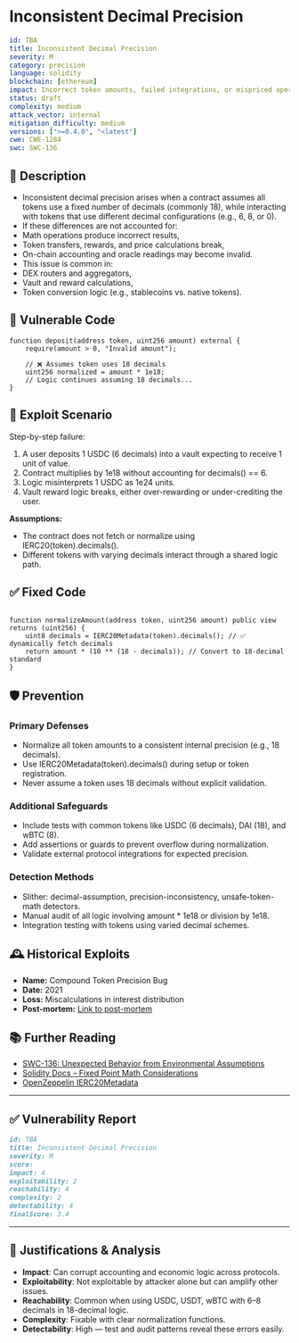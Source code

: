 # Inconsistent Decimal Precision 

```YAML
id: TBA
title: Inconsistent Decimal Precision 
severity: M
category: precision
language: solidity
blockchain: [ethereum]
impact: Incorrect token amounts, failed integrations, or mispriced operations
status: draft
complexity: medium
attack_vector: internal
mitigation_difficulty: medium
versions: [">=0.4.0", "<latest"]
cwe: CWE-1284
swc: SWC-136
```

## 📝 Description

- Inconsistent decimal precision arises when a contract assumes all tokens use a fixed number of decimals (commonly 18), while interacting with tokens that use different decimal configurations (e.g., 6, 8, or 0). 
- If these differences are not accounted for:
- Math operations produce incorrect results,
- Token transfers, rewards, and price calculations break,
- On-chain accounting and oracle readings may become invalid.
- This issue is common in:
- DEX routers and aggregators,
- Vault and reward calculations,
- Token conversion logic (e.g., stablecoins vs. native tokens).

## 🚨 Vulnerable Code

```solidity
function deposit(address token, uint256 amount) external {
    require(amount > 0, "Invalid amount");

    // ❌ Assumes token uses 18 decimals
    uint256 normalized = amount * 1e18;
    // Logic continues assuming 18 decimals...
}
```

## 🧪 Exploit Scenario

Step-by-step failure:

1. A user deposits 1 USDC (6 decimals) into a vault expecting to receive 1 unit of value.
2. Contract multiplies by 1e18 without accounting for decimals() == 6.
3. Logic misinterprets 1 USDC as 1e24 units.
4. Vault reward logic breaks, either over-rewarding or under-crediting the user.

**Assumptions:**

- The contract does not fetch or normalize using IERC20(token).decimals().
- Different tokens with varying decimals interact through a shared logic path.

## ✅ Fixed Code

```solidity

function normalizeAmount(address token, uint256 amount) public view returns (uint256) {
    uint8 decimals = IERC20Metadata(token).decimals(); // ✅ dynamically fetch decimals
    return amount * (10 ** (18 - decimals)); // Convert to 18-decimal standard
}
```

## 🛡️ Prevention

### Primary Defenses

- Normalize all token amounts to a consistent internal precision (e.g., 18 decimals).
- Use IERC20Metadata(token).decimals() during setup or token registration.
- Never assume a token uses 18 decimals without explicit validation.

### Additional Safeguards

- Include tests with common tokens like USDC (6 decimals), DAI (18), and wBTC (8).
- Add assertions or guards to prevent overflow during normalization.
- Validate external protocol integrations for expected precision.

### Detection Methods

- Slither: decimal-assumption, precision-inconsistency, unsafe-token-math detectors.
- Manual audit of all logic involving amount * 1e18 or division by 1e18.
- Integration testing with tokens using varied decimal schemes.

## 🕰️ Historical Exploits

- **Name:** Compound Token Precision Bug 
- **Date:** 2021 
- **Loss:** Miscalculations in interest distribution 
- **Post-mortem:** [Link to post-mortem](https://compound.finance/docs/security) 

## 📚 Further Reading

- [SWC-136: Unexpected Behavior from Environmental Assumptions](https://swcregistry.io/docs/SWC-136) 
- [Solidity Docs – Fixed Point Math Considerations](https://docs.soliditylang.org/en/latest/) 
- [OpenZeppelin IERC20Metadata](https://docs.openzeppelin.com/contracts/4.x/api/token/erc20#IERC20Metadata) 

---

## ✅ Vulnerability Report 

```markdown
id: TBA
title: Inconsistent Decimal Precision 
severity: M
score:
impact: 4         
exploitability: 2 
reachability: 4   
complexity: 2     
detectability: 4  
finalScore: 3.4
```

---

## 📄 Justifications & Analysis

- **Impact**: Can corrupt accounting and economic logic across protocols.
- **Exploitability**: Not exploitable by attacker alone but can amplify other issues.
- **Reachability**: Common when using USDC, USDT, wBTC with 6–8 decimals in 18-decimal logic.
- **Complexity**: Fixable with clear normalization functions.
- **Detectability**: High — test and audit patterns reveal these errors easily.